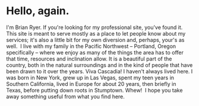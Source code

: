 # Hello, again.
I'm Brian Ryer. If you're looking for my professional site, you've found it.
This site is meant to serve mostly as a place to let people know about my services; it's also a little bit for my own diversion and, perhaps, your's as well. 
I live with my family in the Pacific Northwest – Portland, Oregon specifically – where we enjoy as many of the things the area has to offer that time, resources and inclination allow. It is a beautiful part of the country, both in the natural surroundings and in the kind of people that have been drawn to it over the years. Viva Cascadia!
I haven't always lived here.
I was born in New York, grew up in Las Vegas, spent my teen years in Southern California, lived in Europe for about 20 years, then briefly in Texas, before putting down roots in Stumptown. Whew! 
I hope you take away something useful from what you find here. 
